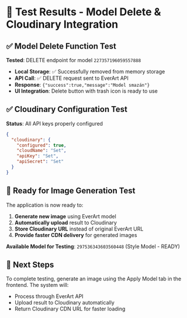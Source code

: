 # 🧪 Test Results - Model Delete & Cloudinary Integration

## ✅ Model Delete Function Test
**Tested**: DELETE endpoint for model `227357196059557888`
- **Local Storage**: ✅ Successfully removed from memory storage
- **API Call**: ✅ DELETE request sent to EverArt API
- **Response**: `{"success":true,"message":"Model smazán"}`
- **UI Integration**: Delete button with trash icon is ready to use

## ✅ Cloudinary Configuration Test  
**Status**: All API keys properly configured
```json
{
  "cloudinary": {
    "configured": true,
    "cloudName": "Set",
    "apiKey": "Set", 
    "apiSecret": "Set"
  }
}
```

## 🔄 Ready for Image Generation Test
The application is now ready to:
1. **Generate new image** using EverArt model
2. **Automatically upload** result to Cloudinary
3. **Store Cloudinary URL** instead of original EverArt URL
4. **Provide faster CDN delivery** for generated images

**Available Model for Testing**: `297536343603560448` (Style Model - READY)

## 🎯 Next Steps
To complete testing, generate an image using the Apply Model tab in the frontend. The system will:
- Process through EverArt API
- Upload result to Cloudinary automatically  
- Return Cloudinary CDN URL for faster loading